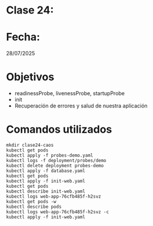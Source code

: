 # Clase 24: 


# Fecha: 
28/07/2025

# Objetivos
    
   - readinessProbe, livenessProbe, startupProbe
   - init
   - Recuperación de errores y salud de nuestra aplicación

# Comandos utilizados
    
    mkdir clase24-caos
    kubectl get pods
    kubectl apply -f probes-demo.yaml
    kubectl logs -f deployment/probes/demo
    kubectl delete deployment probes-demo
    kubectl apply -f database.yaml
    kubectl get pods
    kubectl apply -f init-web.yaml
    kubectl get pods
    kubectl describe init-web.yaml
    kubectl logs web-app-76cfb485f-h2svz
    kubectl get pods -w
    kubectl describe pods
    kubectl logs web-app-76cfb485f-h2svz -c
    kubectl apply -f init-web.yaml 
